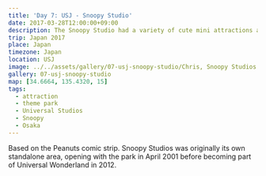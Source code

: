 ```yaml
---
title: 'Day 7: USJ - Snoopy Studio'
date: 2017-03-28T12:00:00+09:00
description: The Snoopy Studio had a variety of cute mini attractions and lots of opportunities to pose for photos.
trip: Japan 2017
place: Japan
timezone: Japan
location: USJ
image: ../../assets/gallery/07-usj-snoopy-studio/Chris, Snoopy Studios.jpeg
gallery: 07-usj-snoopy-studio
map: [34.6664, 135.4320, 15]
tags:
  - attraction
  - theme park
  - Universal Studios
  - Snoopy
  - Osaka
---
```


Based on the Peanuts comic strip. Snoopy Studios was originally its own standalone area, opening with the park in April 2001 before becoming part of Universal Wonderland in 2012.
